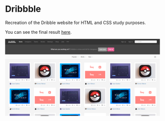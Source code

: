 # Dribbble

Recreation of the Dribble website for HTML and CSS study purposes.

You can see the final result [here](...).

![screenshot](screenshot.png)

